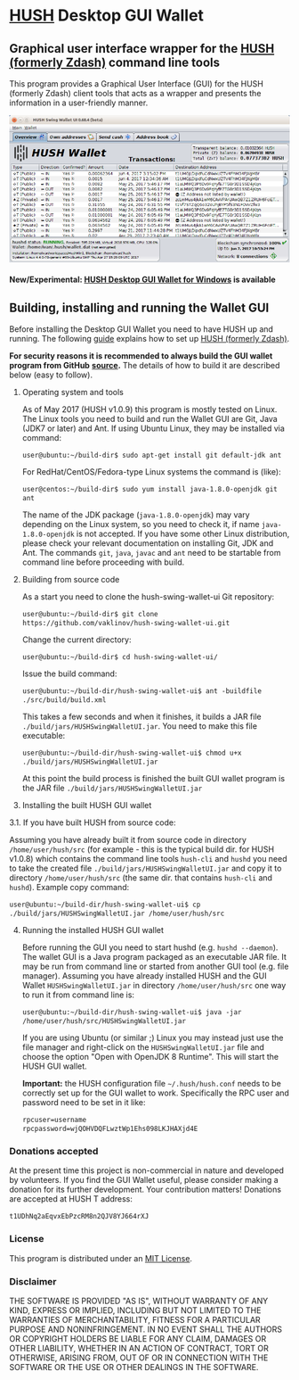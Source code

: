 # [HUSH](https://myhush.org/) Desktop GUI Wallet

## Graphical user interface wrapper for the [HUSH (formerly Zdash)](https://myhush.org/) command line tools

This program provides a Graphical User Interface (GUI) for the HUSH (formerly Zdash) client tools that acts as a wrapper and presents the information in a user-friendly manner.

![Screenshot](docs/HUSHWallet.png "Main Window")

#### New/Experimental: [HUSH Desktop GUI Wallet for Windows](https://github.com/vaklinov/hush-swing-wallet-ui/blob/master/docs/Release_0.68.6.md) is available


## Building, installing and running the Wallet GUI

Before installing the Desktop GUI Wallet you need to have HUSH up and running. The following [guide](https://github.com/MyHush/hush/blob/master/README.md) explains how to set up [HUSH (formerly Zdash)](https://myhush.org/). 

**For security reasons it is recommended to always build the GUI wallet program from GitHub**
**[source](https://github.com/vaklinov/hush-swing-wallet-ui/archive/master.zip).**
The details of how to build it are described below (easy to follow). 

1. Operating system and tools

   As of May 2017 (HUSH v1.0.9) this program is mostly tested on Linux. The Linux tools you need 
   to build and run the Wallet GUI are Git, Java (JDK7 or later) and Ant. If using Ubuntu Linux, 
   they may be installed via command: 
   ```
   user@ubuntu:~/build-dir$ sudo apt-get install git default-jdk ant
   ``` 
   For RedHat/CentOS/Fedora-type Linux systems the command is (like):
   ```
   user@centos:~/build-dir$ sudo yum install java-1.8.0-openjdk git ant 
   ```
   The name of the JDK package (`java-1.8.0-openjdk`) may vary depending on the Linux system, so you need to
   check it, if name `java-1.8.0-openjdk` is not accepted.
   If you have some other Linux distribution, please check your relevant documentation on installing Git, 
   JDK and Ant. The commands `git`, `java`, `javac` and `ant` need to be startable from command line 
   before proceeding with build.

2. Building from source code

   As a start you need to clone the hush-swing-wallet-ui Git repository:
   ```
   user@ubuntu:~/build-dir$ git clone https://github.com/vaklinov/hush-swing-wallet-ui.git
   ```
   Change the current directory:
   ```
   user@ubuntu:~/build-dir$ cd hush-swing-wallet-ui/
   ```
   Issue the build command:
   ```
   user@ubuntu:~/build-dir/hush-swing-wallet-ui$ ant -buildfile ./src/build/build.xml
   ```
   This takes a few seconds and when it finishes, it builds a JAR file `./build/jars/HUSHSwingWalletUI.jar`. 
   You need to make this file executable:
   ```
   user@ubuntu:~/build-dir/hush-swing-wallet-ui$ chmod u+x ./build/jars/HUSHSwingWalletUI.jar
   ```
   At this point the build process is finished the built GUI wallet program is the JAR 
   file `./build/jars/HUSHSwingWalletUI.jar`

3. Installing the built HUSH GUI wallet

  3.1. If you have built HUSH from source code:

   Assuming you have already built it from source code in directory `/home/user/hush/src` (for 
   example - this is the typical build dir. for HUSH v1.0.8) which contains the command line tools `hush-cli` 
   and `hushd` you need to take the created file `./build/jars/HUSHSwingWalletUI.jar` and copy it 
   to directory `/home/user/hush/src` (the same dir. that contains `hush-cli` and `hushd`). Example copy command:
   ```
   user@ubuntu:~/build-dir/hush-swing-wallet-ui$ cp ./build/jars/HUSHSwingWalletUI.jar /home/user/hush/src    
   ```

4. Running the installed HUSH GUI wallet

   Before running the GUI you need to start hushd (e.g. `hushd --daemon`). The wallet GUI is a Java program packaged 
   as an executable JAR file. It may be run from command line or started from another GUI tool (e.g. file manager). 
   Assuming you have already installed HUSH and the GUI Wallet `HUSHSwingWalletUI.jar` in 
   directory `/home/user/hush/src` one way to run it from command line is:
   ```
   user@ubuntu:~/build-dir/hush-swing-wallet-ui$ java -jar /home/user/hush/src/HUSHSwingWalletUI.jar
   ```
   If you are using Ubuntu (or similar ;) Linux you may instead just use the file manager and 
   right-click on the `HUSHSwingWalletUI.jar` file and choose the option "Open with OpenJDK 8 Runtime". 
   This will start the HUSH GUI wallet.
   
   **Important:** the HUSH configuration file `~/.hush/hush.conf` needs to be correctly set up for the GUI
    wallet to work. Specifically the RPC user and password need to be set in it like:
    ```
    rpcuser=username
    rpcpassword=wjQOHVDQFLwztWp1Ehs098LKJHAXjd4E
    
    ``` 

### Donations accepted
At the present time this project is non-commercial in nature and developed by volunteers. If you find the GUI
Wallet useful, please consider making a donation for its further development. Your contribution matters! Donations 
are accepted at HUSH T address:
```
t1UDhNq2aEqvxEbPzcRM8n2QJV8YJ664rXJ
```

### License
This program is distributed under an [MIT License](https://github.com/vaklinov/hush-swing-wallet-ui/raw/master/LICENSE).

### Disclaimer

THE SOFTWARE IS PROVIDED "AS IS", WITHOUT WARRANTY OF ANY KIND, EXPRESS OR
IMPLIED, INCLUDING BUT NOT LIMITED TO THE WARRANTIES OF MERCHANTABILITY,
FITNESS FOR A PARTICULAR PURPOSE AND NONINFRINGEMENT. IN NO EVENT SHALL THE
AUTHORS OR COPYRIGHT HOLDERS BE LIABLE FOR ANY CLAIM, DAMAGES OR OTHER
LIABILITY, WHETHER IN AN ACTION OF CONTRACT, TORT OR OTHERWISE, ARISING FROM,
OUT OF OR IN CONNECTION WITH THE SOFTWARE OR THE USE OR OTHER DEALINGS IN THE
SOFTWARE.
